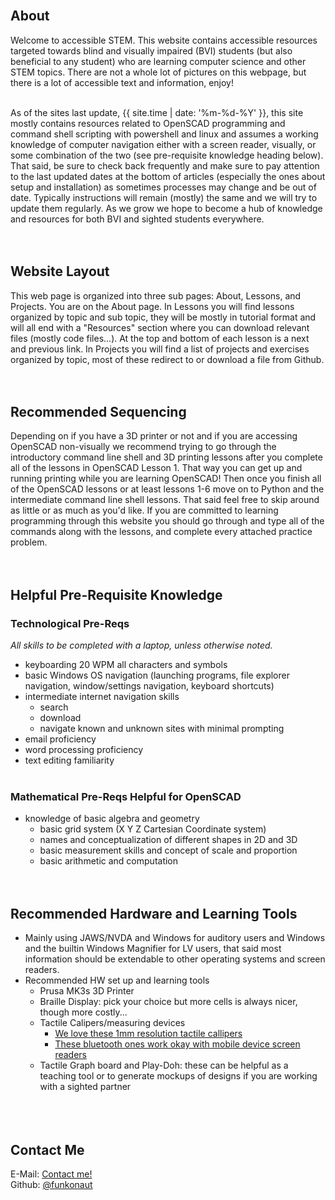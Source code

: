 <br>

## About
Welcome to accessible STEM. This website contains accessible resources targeted towards blind and visually impaired (BVI) students (but also beneficial to any student) who are learning computer science and other STEM topics. There are not a whole lot of pictures on this webpage, but there is a lot of accessible text and information, enjoy!
<br><br>

As of the sites last update, {{ site.time | date: '%m-%d-%Y' }}, this site mostly contains resources related to OpenSCAD programming and command shell scripting with powershell and linux and assumes a working knowledge of computer navigation either with a screen reader, visually, or some combination of the two (see pre-requisite knowledge heading below). That said, be sure to check back frequently and make sure to pay attention to the last updated dates at the bottom of articles (especially the ones about setup and installation) as sometimes processes may change and be out of date. Typically instructions will remain (mostly) the same and we will try to update them regularly. As we grow we hope to become a hub of knowledge and resources for both BVI and sighted students everywhere. 
<br><br><br>

## Website Layout
This web page is organized into three sub pages: About, Lessons, and Projects. You are on the About page. In Lessons you will find lessons organized by topic and sub topic, they will be mostly in tutorial format and will all end with a "Resources" section where you can download relevant files (mostly code files...). At the top and bottom of each lesson is a next and previous link. In Projects you will find a list of projects and exercises organized by topic, most of these redirect to or download a file from Github. 
<br><br><br>

## Recommended Sequencing
Depending on if you have a 3D printer or not and if you are accessing OpenSCAD non-visually we recommend trying to go through the introductory command line shell and 3D printing lessons after you complete all of the lessons in OpenSCAD Lesson 1. That way you can get up and running printing while you are learning OpenSCAD! Then once you finish all of the OpenSCAD lessons or at least lessons 1-6 move on to Python and the intermediate command line shell lessons. That said feel free to skip around as little or as much as you'd like. If you are committed to learning programming through this website you should go through and type all of the commands along with the lessons, and complete every attached practice problem.
<br><br><br>

## Helpful Pre-Requisite Knowledge
### Technological Pre-Reqs
*All skills to be completed with a laptop, unless otherwise noted.*
- keyboarding 20 WPM all characters and symbols
- basic Windows OS navigation (launching programs, file explorer navigation, window/settings navigation, keyboard shortcuts)
- intermediate internet navigation skills
  - search
  - download
  - navigate known and unknown sites with minimal prompting
- email proficiency 
- word processing proficiency 
- text editing familiarity 
<br><br>

### Mathematical Pre-Reqs Helpful for OpenSCAD
- knowledge of basic algebra and geometry
  - basic grid system (X Y Z Cartesian Coordinate system)
  - names and conceptualization of different shapes in 2D and 3D
  - basic measurement skills and concept of scale and proportion
  - basic arithmetic and computation
<br><br><br>

## Recommended Hardware and Learning Tools
- Mainly using JAWS/NVDA and Windows for auditory users and Windows and the builtin Windows Magnifier for LV users, that said most information should be extendable to other operating systems and screen readers.
- Recommended HW set up and learning tools 
  - Prusa MK3s 3D Printer 
  - Braille Display: pick your choice but more cells is always nicer, though more costly...
  - Tactile Calipers/measuring devices
    - [We love these 1mm resolution tactile callipers](https://tactilevisiongraphics.com/product/metric-braille-caliper/)
    - [These bluetooth ones work okay with mobile device screen readers](https://www.amazon.com/iGaging-Electronic-Absolute-Bluetooth-Connectivity/dp/B0716B8Q99/ref=sr_1_1?keywords=bluetooth%2Bcaliper&qid=1638566825&sr=8-1&th=1)
  - Tactile Graph board and Play-Doh: these can be helpful as a teaching tool or to  generate mockups of designs if you are working with a sighted partner   
<br><br><br>

## Contact Me
E-Mail: [Contact me!](mailto:correllc@tsbvi.edu)
<br>
Github: [@funkonaut](https://www.github.com/funkonaut)